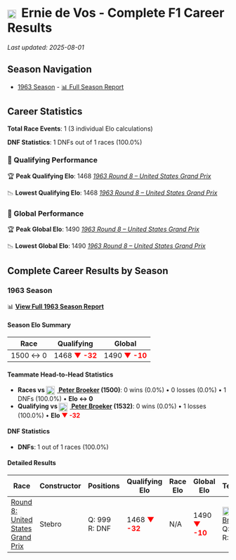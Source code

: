 # <img src="https://upload.wikimedia.org/wikipedia/commons/2/20/Flag_of_the_Netherlands.svg" alt="Netherlands" width="20" height="auto" style="vertical-align: middle; margin-right: 5px;" onerror="this.outerHTML='🇳🇱'; this.style.marginRight='5px';"/> Ernie de Vos - Complete F1 Career Results

*Last updated: 2025-08-01*

## Season Navigation

- [1963 Season](#1963-season) - [📊 Full Season Report](../seasons/1963-season-report)

## Career Statistics

**Total Race Events**: 1 (3 individual Elo calculations)

**DNF Statistics**: 1 DNFs out of 1 races (100.0%)

### 🏁 Qualifying Performance

🏆 **Peak Qualifying Elo**: 1468
   *[1963 Round 8 – United States Grand Prix](../seasons/1963-season-report#round-8-united-states-grand-prix)*

📉 **Lowest Qualifying Elo**: 1468
   *[1963 Round 8 – United States Grand Prix](../seasons/1963-season-report#round-8-united-states-grand-prix)*

### 🌟 Global Performance

🏆 **Peak Global Elo**: 1490
   *[1963 Round 8 – United States Grand Prix](../seasons/1963-season-report#round-8-united-states-grand-prix)*

📉 **Lowest Global Elo**: 1490
   *[1963 Round 8 – United States Grand Prix](../seasons/1963-season-report#round-8-united-states-grand-prix)*


## Complete Career Results by Season

### 1963 Season

📊 **[View Full 1963 Season Report](../seasons/1963-season-report)**

#### Season Elo Summary

| Race | Qualifying | Global |
|------|------------|--------|
| 1500 ↔ 0 | 1468 **<span style="color: red;">▼ -32</span>** | 1490 **<span style="color: red;">▼ -10</span>** |

#### Teammate Head-to-Head Statistics

- **Races vs [<img src="https://upload.wikimedia.org/wikipedia/commons/c/cf/Flag_of_Canada.svg" alt="Canada" width="20" height="auto" style="vertical-align: middle; margin-right: 5px;" onerror="this.outerHTML='🇨🇦'; this.style.marginRight='5px';"/> Peter Broeker](peter-broeker) (1500)**: 0 wins (0.0%) • 0 losses (0.0%) • 1 DNFs (100.0%) • **Elo ↔ 0**
- **Qualifying vs [<img src="https://upload.wikimedia.org/wikipedia/commons/c/cf/Flag_of_Canada.svg" alt="Canada" width="20" height="auto" style="vertical-align: middle; margin-right: 5px;" onerror="this.outerHTML='🇨🇦'; this.style.marginRight='5px';"/> Peter Broeker](peter-broeker) (1532)**: 0 wins (0.0%) • 1 losses (100.0%) • **Elo <span style="color: red;">▼ -32</span>**

#### DNF Statistics

- **DNFs**: 1 out of 1 races (100.0%)

#### Detailed Results

| Race | Constructor | Positions | Qualifying Elo | Race Elo | Global Elo | Teammate |
|------|-------------|-----------|----------------|----------|------------|----------|
| [Round 8: United States Grand Prix](../seasons/1963-season-report#round-8-united-states-grand-prix) | Stebro | Q: 999<br/>R: DNF | 1468 **<span style="color: red;">▼ -32</span>** | N/A | 1490 **<span style="color: red;">▼ -10</span>** | [<img src="https://upload.wikimedia.org/wikipedia/commons/c/cf/Flag_of_Canada.svg" alt="Canada" width="20" height="auto" style="vertical-align: middle; margin-right: 5px;" onerror="this.outerHTML='🇨🇦'; this.style.marginRight='5px';"/> Peter Broeker](peter-broeker)<br/>Q: 21<br/>R: DNF |

